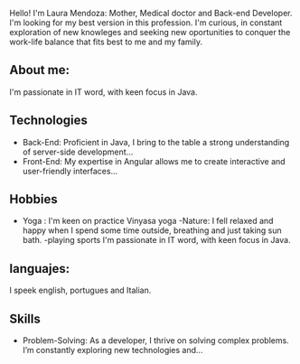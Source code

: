 
Hello! I'm Laura Mendoza: Mother, Medical doctor and Back-end Developer.
I'm looking for my best version in this profession. I'm curious, in constant exploration of new knowleges and seeking new oportunities to conquer the work-life balance that fits best to me and my family.

## About me:
I'm passionate in IT word, with keen focus in Java.


## Technologies
- Back-End: Proficient in Java, I bring to the table a strong understanding of server-side development...
- Front-End: My expertise in Angular allows me to create interactive and user-friendly interfaces...

## Hobbies
- Yoga : I'm keen on practice  Vinyasa yoga 
-Nature: I fell relaxed and happy when I spend some time outside, breathing and just taking sun bath.
-playing sports
I'm passionate in IT word, with keen focus in Java.

## languajes:
I speek english, portugues and Italian.

## Skills
- Problem-Solving: As a developer, I thrive on solving complex problems. I’m constantly exploring new technologies and...



